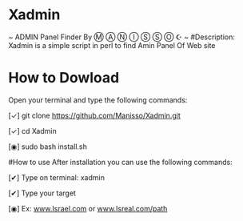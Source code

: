 # Xadmin
~ ADMIN Panel Finder By Ⓜ Ⓐ Ⓝ Ⓘ Ⓢ Ⓢ Ⓞ  ☪ ~
#Description:
Xadmin is a simple script in perl to find Amin Panel Of Web site
# How to Dowload
Open your terminal and type the following commands:

[✓] git clone https://github.com/Manisso/Xadmin.git

[✓] cd Xadmin

[◉] sudo bash install.sh

#How to use
After installation you can use the following commands:

[✔] Type on terminal: xadmin

[✔] Type your target

[◉] Ex: www.Israel.com or www.Isreal.com/path
